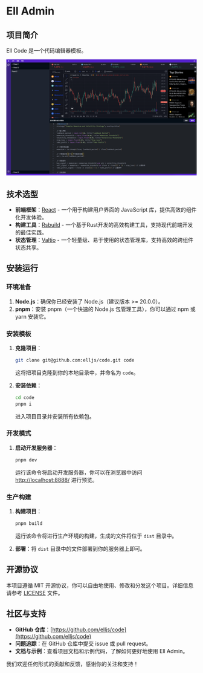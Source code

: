 # Ell Admin

## 项目简介

Ell Code 是一个代码编辑器模板。

![preview](preview.png)

## 技术选型

- **前端框架**：[React](https://react.dev/) - 一个用于构建用户界面的 JavaScript 库，提供高效的组件化开发体验。
- **构建工具**：[Rsbuild](https://rsbuild.dev/) - 一个基于Rust开发的高效构建工具，支持现代前端开发的最佳实践。
- **状态管理**：[Valtio](https://valtio.dev/) - 一个轻量级、易于使用的状态管理库，支持高效的跨组件状态共享。

## 安装运行

### 环境准备

1. **Node.js**：确保你已经安装了 Node.js（建议版本 >= 20.0.0）。
2. **pnpm**：安装 pnpm（一个快速的 Node.js 包管理工具），你可以通过 npm 或 yarn 安装它。

### 安装模板

1. **克隆项目**：
   ```bash
   git clone git@github.com:elljs/code.git code
   ```
   这将把项目克隆到你的本地目录中，并命名为 `code`。

2. **安装依赖**：
   ```bash
   cd code
   pnpm i
   ```
   进入项目目录并安装所有依赖包。

### 开发模式

1. **启动开发服务器**：
   ```bash
   pnpm dev
   ```
   运行该命令将启动开发服务器，你可以在浏览器中访问 [http://localhost:8888/](http://localhost:8888/) 进行预览。

### 生产构建

1. **构建项目**：
   ```bash
   pnpm build
   ```
   运行该命令将进行生产环境的构建，生成的文件将位于 `dist` 目录中。

2. **部署**：将 `dist` 目录中的文件部署到你的服务器上即可。

## 开源协议

本项目遵循 MIT 开源协议，你可以自由地使用、修改和分发这个项目。详细信息请参考 [LICENSE](LICENSE) 文件。

## 社区与支持

- **GitHub 仓库**：[https://github.com/elljs/code](https://github.com/elljs/code)
- **问题追踪**：在 GitHub 仓库中提交 issue 或 pull request。
- **文档与示例**：查看项目文档和示例代码，了解如何更好地使用 Ell Admin。

我们欢迎任何形式的贡献和反馈，感谢你的关注和支持！